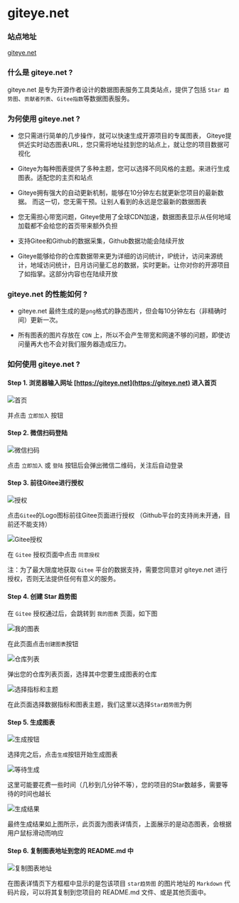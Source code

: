 # giteye.net

### 站点地址

[giteye.net](https://giteye.net/)

### 什么是 giteye.net ?

giteye.net 是专为开源作者设计的数据图表服务工具类站点，提供了包括 `Star 趋势图`、`贡献者列表`、`Gitee指数`等数据图表服务。

### 为何使用 giteye.net ?

- 您只需进行简单的几步操作，就可以快速生成开源项目的专属图表， Giteye提供近实时动态图表URL，您只需将地址挂到您的站点上，就让您的项目数据可视化
  
- Giteye为每种图表提供了多种主题，您可以选择不同风格的主题。来进行生成图表。适配您的主页和站点

- Giteye拥有强大的自动更新机制，能够在10分钟左右就更新您项目的最新数据。 而这一切，您无需干预。让别人看到的永远是您最新的数据图表

- 您无需担心带宽问题，Giteye使用了全球CDN加速，数据图表显示从任何地域加载都不会给您的首页带来额外负担

- 支持Gitee和Github的数据采集，Github数据功能会陆续开放

- Giteye能够给你的仓库数据带来更为详细的访问统计，IP统计，访问来源统计，地域访问统计，日月访问量汇总的数据，实时更新。让你对你的开源项目了如指掌。这部分内容也在陆续开放

### giteye.net 的性能如何 ?

- giteye.net 最终生成的是`png`格式的静态图片，但会每10分钟左右（非精确时间）更新一次。

- 所有图表的图片存放在 `CDN` 上，所以不会产生带宽和网速不够的问题，即使访问量再大也不会对我们服务器造成压力。


### 如何使用 giteye.net ?

#### Step 1. 浏览器输入网址 [https://giteye.net](https://giteye.net) 进入首页

![首页](/asset/img/shouye.png)

并点击 `立即加入` 按钮

#### Step 2. 微信扫码登陆

![微信扫码](/asset/img/wx_saoma.png)

点击 `立即加入` 或 `登陆` 按钮后会弹出微信二维码，关注后自动登录

#### Step 3. 前往Gitee进行授权

![授权](/asset/img/shouquan.png)

点击`Gitee`的Logo图标前往Gitee页面进行授权 （Github平台的支持尚未开通，目前还不能支持）

![Gitee授权](/asset/img/gitee_shouquan.png)

在 `Gitee` 授权页面中点击 `同意授权`

注：为了最大限度地获取 `Gitee` 平台的数据支持，需要您同意对 giteye.net 进行授权，否则无法提供任何有意义的服务。

#### Step 4. 创建 Star 趋势图

在 `Gitee` 授权通过后，会跳转到 `我的图表` 页面，如下图

![我的图表](/asset/img/create_chart_1.png)

在此页面点击`创建图表`按钮

![仓库列表](/asset/img/repo_list.png)

弹出您的仓库列表页面，选择其中您要生成图表的仓库

![选择指标和主题](/asset/img/create_chart_2.png)

在此页面选择数据指标和图表主题，我们这里以选择`Star趋势图`为例


#### Step 5. 生成图表

![生成按钮](/asset/img/shengcheng.png)

选择完之后，点击`生成`按钮开始生成图表

![等待生成](/asset/img/dengdai.png)

这里可能要花费一些时间（几秒到几分钟不等），您的项目的Star数越多，需要等待的时间也越长

![生成结果](/asset/img/jeiguo.png)

最终生成结果如上图所示，此页面为图表详情页，上面展示的是动态图表，会根据用户鼠标滑动而响应

#### Step 6. 复制图表地址到您的 README.md 中

![复制图表地址](/asset/img/fuzhi.png)

在图表详情页下方框框中显示的是包该项目 `star趋势图` 的图片地址的 `Markdown` 代码片段，可以将其复制到您项目的 README.md 文件、或是其他页面中。



